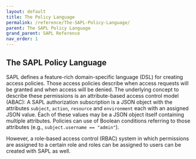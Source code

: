 ```yaml
---
layout: default
title: The Policy Language
permalink: /reference/The-SAPL-Policy-Language/
parent: The SAPL Policy Language
grand_parent: SAPL Reference
nav_order: 1
---
```


## The SAPL Policy Language

SAPL defines a feature-rich domain-specific language (DSL) for creating access policies. Those access policies describe when access requests will be granted and when access will be denied. The underlying concept to describe these permissions is an attribute-based access control model (ABAC): A SAPL authorization subscription is a JSON object with the attributes `subject`, `action`, `resource` and `environment` each with an assigned JSON value. Each of these values may be a JSON object itself containing multiple attributes. Policies can use of Boolean conditions referring to those attributes (e.g., `subject.username == "admin"`).

However, a role-based access control (RBAC) system in which permissions are assigned to a certain role and roles can be assigned to users can be created with SAPL as well.